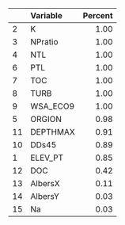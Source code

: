 |   |Variable | Percent|
|:--|:--------|-------:|
|2  |K        |    1.00|
|3  |NPratio  |    1.00|
|4  |NTL      |    1.00|
|6  |PTL      |    1.00|
|7  |TOC      |    1.00|
|8  |TURB     |    1.00|
|9  |WSA_ECO9 |    1.00|
|5  |ORGION   |    0.98|
|11 |DEPTHMAX |    0.91|
|10 |DDs45    |    0.89|
|1  |ELEV_PT  |    0.85|
|12 |DOC      |    0.42|
|13 |AlbersX  |    0.11|
|14 |AlbersY  |    0.03|
|15 |Na       |    0.03|
